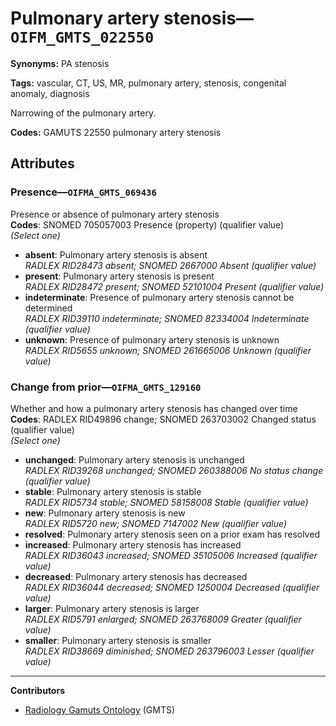 # Pulmonary artery stenosis—`OIFM_GMTS_022550`

**Synonyms:** PA stenosis

**Tags:** vascular, CT, US, MR, pulmonary artery, stenosis, congenital anomaly, diagnosis

Narrowing of the pulmonary artery.

**Codes:** GAMUTS 22550 pulmonary artery stenosis

## Attributes

### Presence—`OIFMA_GMTS_069436`

Presence or absence of pulmonary artery stenosis  
**Codes**: SNOMED 705057003 Presence (property) (qualifier value)  
*(Select one)*

- **absent**: Pulmonary artery stenosis is absent  
_RADLEX RID28473 absent; SNOMED 2667000 Absent (qualifier value)_
- **present**: Pulmonary artery stenosis is present  
_RADLEX RID28472 present; SNOMED 52101004 Present (qualifier value)_
- **indeterminate**: Presence of pulmonary artery stenosis cannot be determined  
_RADLEX RID39110 indeterminate; SNOMED 82334004 Indeterminate (qualifier value)_
- **unknown**: Presence of pulmonary artery stenosis is unknown  
_RADLEX RID5655 unknown; SNOMED 261665006 Unknown (qualifier value)_

### Change from prior—`OIFMA_GMTS_129160`

Whether and how a pulmonary artery stenosis has changed over time  
**Codes**: RADLEX RID49896 change; SNOMED 263703002 Changed status (qualifier value)  
*(Select one)*

- **unchanged**: Pulmonary artery stenosis is unchanged  
_RADLEX RID39268 unchanged; SNOMED 260388006 No status change (qualifier value)_
- **stable**: Pulmonary artery stenosis is stable  
_RADLEX RID5734 stable; SNOMED 58158008 Stable (qualifier value)_
- **new**: Pulmonary artery stenosis is new  
_RADLEX RID5720 new; SNOMED 7147002 New (qualifier value)_
- **resolved**: Pulmonary artery stenosis seen on a prior exam has resolved  
- **increased**: Pulmonary artery stenosis has increased  
_RADLEX RID36043 increased; SNOMED 35105006 Increased (qualifier value)_
- **decreased**: Pulmonary artery stenosis has decreased  
_RADLEX RID36044 decreased; SNOMED 1250004 Decreased (qualifier value)_
- **larger**: Pulmonary artery stenosis is larger  
_RADLEX RID5791 enlarged; SNOMED 263768009 Greater (qualifier value)_
- **smaller**: Pulmonary artery stenosis is smaller  
_RADLEX RID38669 diminished; SNOMED 263796003 Lesser (qualifier value)_

---

**Contributors**

- [Radiology Gamuts Ontology](https://gamuts.net/) (GMTS)